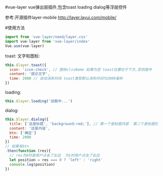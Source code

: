 #vue-layer
vue弹出层插件,包含toast loading dialog等浮层控件

参考:开源插件layer-mobile http://layer.layui.com/mobile/

#使用方法
```javascript
import from 'vue-layer/need/layer.css'
import vue-layer from 'vue-layer/index'
Vue.use(vue-layer)
```

toast:
文字和图标:
```javascript
this.$layer.toast({
  icon: 'icon-check', // 图标clssName 如果为空 toast位置位于下方,否则居中
  content: '提示文字',
  time: 2000 // 自动消失时间 toast类型默认消失时间为2000毫秒
})
```

loading: 
```javascript
this.$layer.loading('加载中...')
```
dialog:
```javascript
this.$layer.dialog({
  title: ['这是标题', 'background:red;'], // 第一个是标题内容  第二个是标题栏的style(可以为空)
  content: '这是内容',
  btn: ['确定']
  time: 2000
})
// 如果有btn
.then(function (res){
  // res为0时是用户点击了左边  为1时用户点击了右边
  let position = res === 0 ? 'left' : 'right'
  console.log(position)
})
```
